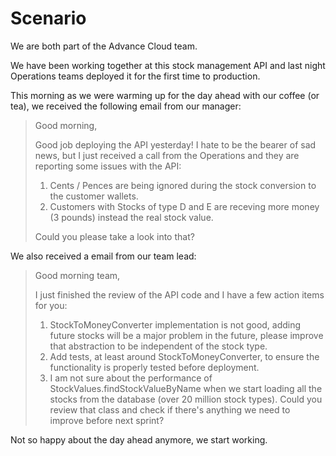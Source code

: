 
# Scenario 
We are both part of the Advance Cloud team.

We have been working together at this stock management API and last night Operations teams deployed it for the first time to production.

This morning as we were warming up for the day ahead with our coffee (or tea), we received the following email from our manager:

>Good morning,
>
>Good job deploying the API yesterday! 
>I hate to be the bearer of sad news, but I just received a call from the Operations and they are reporting some issues with the API:
>
>1. Cents / Pences are being ignored during the stock conversion to the customer wallets.
>2. Customers with Stocks of type D and E are receving more money (3 pounds) instead the real stock value.
>
>Could you please take a look into that?

We also received a email from our team lead:

>Good morning team, 
>
>I just finished the review of the API code and I have a few action items for you:
>
>1. StockToMoneyConverter implementation is not good, adding future stocks will be a major problem in the future, please improve that abstraction to be independent of the stock type.
>2. Add tests, at least around StockToMoneyConverter, to ensure the functionality is properly tested before deployment.
>3. I am not sure about the performance of StockValues.findStockValueByName when we start loading all the stocks from the database (over 20 million stock types). Could you review that class and check if there's anything we need to improve before next sprint?

Not so happy about the day ahead anymore, we start working.